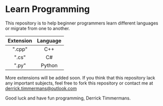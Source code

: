 Learn Programming
=================

This repository is to help beginner programmers learn different languages or migrate from one to another.

| Extension | Language |
|:---------:|:--------:|
| ".cpp"    | C++      |
| ".cs"     | C#       |
| ".py"     | Python   |

More extensions will be added soon.
If you think that this repository lack any important subjects, feel free to fork this repository or contact me at [derrick.timmermans@outlook.com](mailto:derrick.timmermans@outlook.com)

Good luck and have fun programming,
Derrick Timmermans.